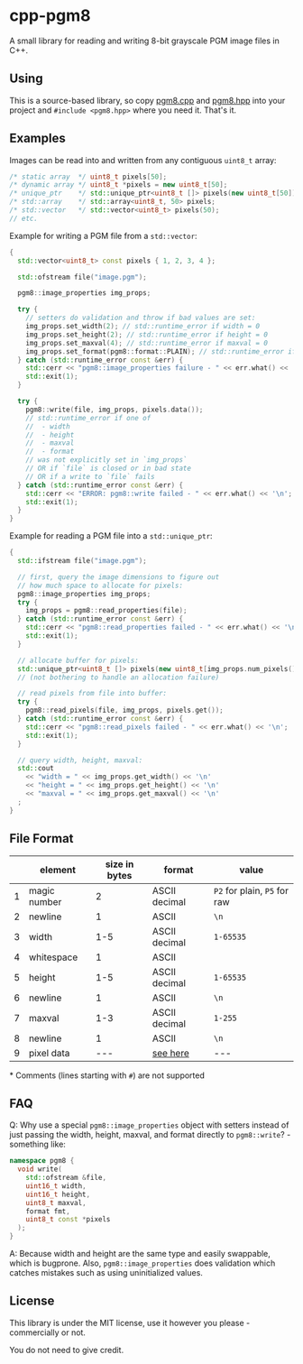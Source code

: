 # cpp-pgm8

A small library for reading and writing 8-bit grayscale PGM image files in C++.

## Using

This is a source-based library, so copy [pgm8.cpp](/pgm8.cpp) and [pgm8.hpp](/pgm8.hpp) into your project and `#include <pgm8.hpp>` where you need it. That's it.

## Examples

Images can be read into and written from any contiguous `uint8_t` array:

```cpp
/* static array  */ uint8_t pixels[50];
/* dynamic array */ uint8_t *pixels = new uint8_t[50];
/* unique_ptr    */ std::unique_ptr<uint8_t []> pixels(new uint8_t[50]);
/* std::array    */ std::array<uint8_t, 50> pixels;
/* std::vector   */ std::vector<uint8_t> pixels(50);
// etc.
```

Example for writing a PGM file from a `std::vector`:

```cpp
{
  std::vector<uint8_t> const pixels { 1, 2, 3, 4 };

  std::ofstream file("image.pgm");

  pgm8::image_properties img_props;

  try {
    // setters do validation and throw if bad values are set:
    img_props.set_width(2); // std::runtime_error if width = 0
    img_props.set_height(2); // std::runtime_error if height = 0
    img_props.set_maxval(4); // std::runtime_error if maxval = 0
    img_props.set_format(pgm8::format::PLAIN); // std::runtime_error if invalid format
  } catch (std::runtime_error const &err) {
    std::cerr << "pgm8::image_properties failure - " << err.what() << '\n';
    std::exit(1);
  }

  try {
    pgm8::write(file, img_props, pixels.data());
    // std::runtime_error if one of
    //  - width
    //  - height
    //  - maxval
    //  - format
    // was not explicitly set in `img_props`
    // OR if `file` is closed or in bad state
    // OR if a write to `file` fails
  } catch (std::runtime_error const &err) {
    std::cerr << "ERROR: pgm8::write failed - " << err.what() << '\n';
    std::exit(1);
  }
}
```

Example for reading a PGM file into a `std::unique_ptr`:

```cpp
{
  std::ifstream file("image.pgm");

  // first, query the image dimensions to figure out
  // how much space to allocate for pixels:
  pgm8::image_properties img_props;
  try {
    img_props = pgm8::read_properties(file);
  } catch (std::runtime_error const &err) {
    std::cerr << "pgm8::read_properties failed - " << err.what() << '\n';
    std::exit(1);
  }

  // allocate buffer for pixels:
  std::unique_ptr<uint8_t []> pixels(new uint8_t[img_props.num_pixels()]);
  // (not bothering to handle an allocation failure)

  // read pixels from file into buffer:
  try {
    pgm8::read_pixels(file, img_props, pixels.get());
  } catch (std::runtime_error const &err) {
    std::cerr << "pgm8::read_pixels failed - " << err.what() << '\n';
    std::exit(1);
  }

  // query width, height, maxval:
  std::cout
    << "width = " << img_props.get_width() << '\n'
    << "height = " << img_props.get_height() << '\n'
    << "maxval = " << img_props.get_maxval() << '\n'
  ;
}
```

## File Format

| | element | size in bytes | format | value |
| - | - | - | - | - |
| 1 | magic number | 2 | ASCII decimal | `P2` for plain, `P5` for raw |
| 2 | newline | 1 | ASCII | `\n` |
| 3 | width | 1-5 | ASCII decimal | `1-65535` |
| 4 | whitespace | 1 | ASCII |  |
| 5 | height | 1-5 | ASCII decimal | `1-65535` |
| 6 | newline | 1 | ASCII | `\n` |
| 7 | maxval | 1-3 | ASCII decimal | `1-255` |
| 8 | newline | 1 | ASCII | `\n` |
| 9 | pixel data | --- | [see here](http://davis.lbl.gov/Manuals/NETPBM/doc/pgm.html) | --- |

\* Comments (lines starting with `#`) are not supported

## FAQ

Q: Why use a special `pgm8::image_properties` object with setters instead of just passing the width, height, maxval, and format directly to `pgm8::write`? - something like:

```cpp
namespace pgm8 {
  void write(
    std::ofstream &file,
    uint16_t width,
    uint16_t height,
    uint8_t maxval,
    format fmt,
    uint8_t const *pixels
  );
}
```

A: Because width and height are the same type and easily swappable, which is bugprone. Also, `pgm8::image_properties` does validation which catches mistakes such as using uninitialized values.

## License

This library is under the MIT license, use it however you please - commercially or not.

You do not need to give credit.
